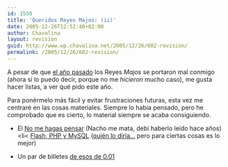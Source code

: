 ```yaml
---
id: 1550
title: 'Queridos Reyes Majos: (ii)'
date: 2005-12-26T12:52:40+02:00
author: Chavalina
layout: revision
guid: http://www.wp.chavalina.net/2005/12/26/602-revision/
permalink: /2005/12/26/602-revision/
---
```

A pesar de que <a href="http://www.chavalina.net/comentar.php?idpost=302" target="_blank">el año pasado</a> los Reyes _Majos_ se portaron mal conmigo (ahora sí lo puedo decir, porque no me _hicieron_ mucho caso), me gusta hacer listas, a ver qué pido este año.

Para ponérmelo más fácil y evitar frustraciones futuras, esta vez me centraré en las cosas materiales. Siempre lo había pensado, pero he comprobado que es cierto, lo material siempre se acaba consiguiendo. 

  * El <a href="http://www.amazon.com/gp/product/0321344758/ref=wl_it_dp/002-2801762-7284858?%5Fencoding=UTF8&#038;colid=1JX5G2DT0WZ9I&#038;coliid=I2X7PBIH54N7CF&#038;v=glance&#038;n=283155" target="_blank">No me hagas pensar</a> (Nacho me mata, debí haberlo leído hace años)<li<
<a href="http://www.granatta.com/lib/flashphp2005/" target="_blank">Flash, <acronym title="Hypertext PreProcessor">PHP</acronym> y MySQL</a> (<a href="http://www.chavalina.net/comentar.php?idpost=201" target="_blank">quién lo diría…</a> pero para ciertas cosas es lo mejor)</li> 

  * Un par de billetes <a href="http://ryanair.com/" target="_blank">de esos de 0.01<br />